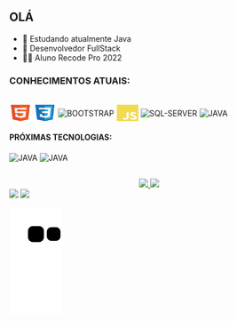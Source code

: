 ## OLÁ

- 🌱 Estudando atualmente Java
- 🧠 Desenvolvedor FullStack
- 👨🏿 Aluno Recode Pro 2022

### CONHECIMENTOS ATUAIS:

<div style="display: inline_block"><br>
  <img align="center" alt="HTML" height="30" width="40" src="https://raw.githubusercontent.com/devicons/devicon/master/icons/html5/html5-original.svg">
  <img align="center" alt="RCSS" height="30" width="40" src="https://raw.githubusercontent.com/devicons/devicon/master/icons/css3/css3-original.svg">
  <img align="center" alt="BOOTSTRAP" height="30" width="40"  src="https://cdn.jsdelivr.net/gh/devicons/devicon/icons/bootstrap/bootstrap-original-wordmark.svg">
  <img align="center" alt="JS" height="30" width="40" src="https://raw.githubusercontent.com/devicons/devicon/master/icons/javascript/javascript-plain.svg">
  <img align="center" alt="SQL-SERVER" height="30" width="40" src="https://cdn.jsdelivr.net/gh/devicons/devicon/icons/microsoftsqlserver/microsoftsqlserver-plain-wordmark.svg">
 <img align="center" alt="JAVA" height="30" width="40" src="https://cdn.jsdelivr.net/gh/devicons/devicon/icons/java/java-original-wordmark.svg">

#### PRÓXIMAS TECNOLOGIAS:
  <img align="center" alt="JAVA" height="50" width="40" src="https://cdn.jsdelivr.net/gh/devicons/devicon/icons/react/react-original-wordmark.svg">
  <img align="center" alt="JAVA" height="50" width="40" src="https://cdn.jsdelivr.net/gh/devicons/devicon/icons/spring/spring-plain-wordmark.svg">
        
</div>
  
  
  ##
  
  <div align="center">
  <a href="https://github.com/GuiAmerico">
  <img height="180em" src="https://github-readme-stats.vercel.app/api?username=GuiAmerico&show_icons=true&theme=dracula&include_all_commits=true&count_private=true"/>
  <img height="180em" src="https://github-readme-stats.vercel.app/api/top-langs/?username=GuiAmerico&layout=compact&langs_count=7&theme=dracula"/>
</div>
  
 
<div> 
  <a href = "mailto:guilhermao127@gmail.com"><img src="https://img.shields.io/badge/-Gmail-%23333?style=for-the-badge&logo=gmail&logoColor=white" target="_blank"></a>
  <a href="https://www.linkedin.com/in/guilherme-am%C3%A9rico-188b5b235/" target="_blank"><img src="https://img.shields.io/badge/-LinkedIn-%230077B5?style=for-the-badge&logo=linkedin&logoColor=white" target="_blank"></a> 
 
  ![Snake animation](https://github.com/GuiAmerico/GuiAmerico/blob/output/github-contribution-grid-snake.svg)
 
</div>

